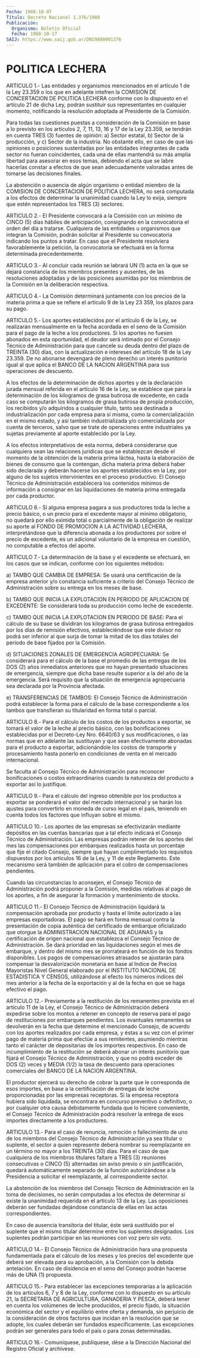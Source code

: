 ```yaml
---
Fecha: 1988-10-07
Título: Decreto Nacional 1.376/1988
Publicación:
  Organismo: Boletín Oficial
  Fecha: 1988-10-17
SAIJ: https://www.saij.gob.ar/DN19880001376
---
```

# POLITICA LECHERA

<a id="1"></a>
ARTICULO  1.-  Las  entidades  y  organismos mencionados en el artículo  1  de  la Ley 23.359 o los que en  adelante  intefren  la COMISION  DE CONCERTACION  DE  POLITICA  LECHERA  conforme  con  lo dispuesto en  el  artículo  21  de  dicha Ley, podrán sustituir sus representantes  en  cualquier momento,  notificando  la  resolución adoptada al Presidente de la Comisión.

Para todas las cuestiones  puestas  a  consideración de la Comisión en base a lo previsto en los artículos 2,  7, 11, 13, 16 y 17 de la Ley 23.359, se tendrán en cuenta TRES (3) fuentes  de  opinión:  a) Sector  estatal,  b)  Sector  de  la  producción, y c) Sector de la industria.  No  obstante  ello,  en caso de  que  las  opiniones  o posiciones  sustentadas  por  las  entidades  integrantes  de  cada sector no fueran coincidentes, cada  una  de ellas mantendrá su más amplia libertad para asesorar en esos temas,  debiendo  el acta que se  labre  hacerlas  constar  a  efectos  de que sean adecuadamente valoradas antes de tomarse las decisiones finales.

La abstención o ausencia de algún organismo  o  entidad  miembro de la  COMISION DE CONCERTACION DE POLITICA LECHERA, no será computada a los  efectos  de determinar la unanimidad cuando la Ley lo exija, siempre que estén representados los TRES (3) sectores.

<a id="2"></a>
ARTICULO  2.-  El  Presidente  convocará  a la Comisión con un mínimo  de CINCO (5) días hábiles de anticipación,  consignando  en la convocatoria  el  orden  del  día  a tratarse. Cualquiera de las entidades u organismos que integran la  Comisión,  podrán solicitar al  Presidente  su convocatoria indicando los puntos a  tratar.  En caso que el Presidente  resolviera  favorablemente  la petición, la convocatoria  se efectuará en la forma determinada precedentemente.

<a id="3"></a>
ARTICULO 3.- Al concluir cada reunión se labrará UN (1) acta en la que  se  dejará constancia de los miembros presentes y ausentes, de las resoluciones  adoptadas y de las posiciones asumidas por los miembros de la Comisión en la deliberación respectiva.

<a id="4"></a>
ARTICULO 4.- La Comisión determinará juntamente con los precios de la  materia  prima  a  que se refiere el artículo 9 de la Ley 23 359, los plazos para su pago.

<a id="5"></a>
ARTICULO  5.- Los aportes establecidos por el artículo 6 de la Ley, se realizarán  mensualmente en la fecha acordada en el seno de la Comisión para el pago  de  la  leche  a  los productores. Si los aportes  no  fuesen abonados en esta oportunidad,  el  deudor  será intimado por el  Consejo Técnico de Administración para que cancele su deuda dentro del plazo de TREINTA (30) días, con la actualización e intereses  del  artículo 18 de la Ley 23.359. De no abonarse devengará de pleno derecho  un  interés punitorio igual al que aplica el BANCO DE LA NACION ARGENTINA  para sus operaciones de descuento.

A  los  efectos  de  la  determinación de dichos aportes  y  de  la declaración jurada mensual  referida  en  el artículo 16 de la Ley, se establece que para la determinación de los  kilogramos  de grasa butirosa  de  excedente,  en cada caso se computarán los kilogramos de  grasa  butirosa  de  propia    producción,  los  recibidos  y/o adquiridos a cualquier título, tanto sea destinada a industrialización  por  cada  empresa  para    sí  misma,  como  la comercialización en el mismo estado, y así también  industrializada y/o comercializada por cuenta de terceros, salvo que  se  trate  de operaciones  entre  industriales  ya  sujetas previamente al aporte establecido por la Ley.

A  los efectos interpretativos de esta norma,  deberá  considerarse que  cualquiera  sean  las  relaciones jurídicas que se establezcan desde el momento de la obtención  de la materia prima láctea, hasta la  elaboración  de  bienes  de consumo  que  la  contengan,  dicha materia prima deberá haber sido  declarada  y  deberán  hacerse los aportes   establecidos  en  la  Ley,  por  alguno  de  los  sujetos intervinientes  en  el  proceso  productivo.  El Consejo Técnico de Administración establecerá los contenidos mínimos  de información a consignar en las liquidaciones de materia prima entregada  por cada productor.

<a id="6"></a>
ARTICULO 6.- Si alguna empresa pagara a sus productores toda la leche  a  precio  básico,  o  un  precio para el excedente mayor al mínimo obligatorio, no quedará por ello eximida total o parcialmente de la obligación de realizar  su  aporte  al  FONDO DE PROMOCION    A    LA  ACTIVIDAD  LECHERA,  interpretándose  que  la diferencia abonada  a  los  productores  por  sobre  el  precio  de excedente,  es  un  adicional voluntario de la empresa en cuestión, no computable a efectos del aporte.

<a id="7"></a>
ARTICULO  7.-  La  determinación  de la base y el excedente se efectuará,  en  los  casos  que  se  indican,    conforme  con  los siguientes métodos:

a)  TAMBO QUE CAMBIA DE EMPRESA: Se usará una certificación  de  la empresa  anterior  y/o constancia suficiente a criterio del Consejo Técnico  de  Administración  sobre  su  entrega  en  los  meses  de base.

b) TAMBO QUE INICIA  LA  EXPLOTACION  EN  PERIODO  DE APLICACION DE EXCEDENTE:  Se  considerará  toda  su  producción  como  leche   de excedente.

c)  TAMBO  QUE  INICIA  LA  EXPLOTACION EN PERIODO DE BASE: Para el cálculo de su base se dividirán  los  kilogramos  de grasa butirosa entregados por los días de remisión efectivos, estableciéndose  que este  divisor  no podrá ser inferior al que surja de tomar la mitad de los días totales  del  período  de base fijados por la Comisión.

d) SITUACIONES ZONALES DE EMERGENCIA  AGROPECUARIA:  Se considerará para el cálculo de la base el promedio de las entregas  de  los DOS (2)  años inmediatos anteriores que no hayan presentado situaciones de emergencia,  siempre  que  dicha  base resulte superior a la del año  de  la  emergencia.  Será  requisito  que    la  situación  de emergencia  agropecuaria  sea declarada por la Provincia  afectada.

e) TRANSFERENCIAS DE TAMBOS:  El  Consejo Técnico de Administración podrá establecer la forma para el cálculo de la base correspondiente  a  los tambos que transfieran  su  titularidad  en forma total o parcial.

<a id="8"></a>
ARTICULO  8.- Para el cálculo de los costos de los productos a exportar, se tomará  el valor de la leche al precio básico, con las bonificaciones establecidas  por  el Decreto-Ley Nro. 6640/63 y sus modificaciones, o las normas que en  adelante  las sustituyan y que sean    efectivamente    abonadas  para  el  producto  a  exportar, adicionándole  los  costos  de  transporte  y  procesamiento  hasta ponerlo en condiciones de venta  en  el mercado internacional.

Se  faculta  al  Consejo Técnico de Administración  para  reconocer bonificaciones o costos  extraordinarios  cuando  la naturaleza del producto a exportar así lo justifique.

<a id="9"></a>
ARTICULO  9.-  Para  el  cálculo del ingreso obtenible por los productos a exportar se ponderará el valor del mercado internacional y se harán los ajustes  para convertirlo en moneda de curso legal en el país, teniendo en cuenta  todos  los factores que influyan sobre el mismo.

<a id="10"></a>
ARTICULO  10.-  Los  aportes  de las empresas se efectivizarán mediante  depósitos  en  las cuentas bancarias  que  a  tal  efecto indicará el Consejo Técnico  de Administración. Las empresas podrán retener de los aportes del mes  las  compensaciones  por  embarques realizados hasta un porcentaje que fije el citado Consejo,  siempre que    hayan   cumplimentado  los  requisitos  dispuestos  por  los artículos 16 de  la  Ley,  y 11 de este Reglamento.  Este mecanismo será  también  de  aplicación  para   el  cobro  de  compensaciones pendientes.

Cuando  las  circunstancias lo aconsejen,  el  Consejo  Técnico  de Administración  podrá  proponer a la Comisión, medidas relativas al pago de los aportes, a fin de asegurar la formación y mantenimiento de stocks.

<a id="11"></a>
ARTICULO 11.- El Consejo Técnico de Administración liquidará la compensación  aprobada  por producto y hasta el límite autorizado a las empresas exportadoras.  El pago se hará en forma mensual contra la  presentación de copia auténtica  del  certificado  de  embarque oficializado  que  otorgue  la ADMINISTRACION NACIONAL DE ADUANAS y la  certificación  de origen nacional  que  establezca  el  Consejo Técnico de Administración.  Se  dará prioridad en las liquidaciones según el mes de embarque, y dentro  del mismo mes se prorrateará en función  de  los fondos disponibles. Los  pagos  de  compensaciones atrasados se ajustarán  para compensar la desvalorización monetaria en base al Indice de Precios  Mayoristas  Nivel  General  elaborado por el INSTITUTO NACIONAL DE ESTADISTICA Y CENSOS, utilizándose  al efecto  los  números  índices  del  mes  anterior  a la fecha de la exportación  y  al  de  la fecha en que se haga efectivo  el  pago.

<a id="12"></a>
ARTICULO  12.-  Previamente a la restitución de los remanentes prevista en el artículo  11  de  la  Ley,  el  Consejo  Técnico  de Administración  deberá  expedirse  sobre  los  montos  a retener en concepto  de  reserva  para  el pago de restituciones por embarques pendientes. Los evantuales remanentes  se  devolverán  en  la fecha que  determine  el  mencionado  Consejo, de acuerdo con los aportes realizados por cada empresa, y éstas  a  su  vez con el primer pago de materia prima que efectúe a sus remitentes,  asumiendo  mientras tanto  el carácter de depositarias de los importes respectivos.  En caso de  incumplimiento  de  la  restitución  se  deberá  abonar un interés  punitorio que fijará el Consejo Técnico de Administración, y que no podrá  exceder  de  DOS (2) veces y MEDIA (1/2) la tasa de descuento  para operaciones comerciales  del  BANCO  DE  LA  NACION ARGENTINA.

El productor  ejercerá  su  derecho  de  cobrar  la  parte  que  le corresponda  de  esos  importes,  en  base  a  la  certificación de entregas  de  leche proporcionadas por las empresas receptoras.  Si la empresa receptora  hubiera  sido  liquidada,  se  encontrara  en concurso  preventivo  o  definitivo,  o  por  cualquier  otra causa debidamente fundada que lo hiciere conveniente, el Consejo  Técnico de  Administración  podrá  resolver  la  entrega  de  esos importes directamente a los productores.

<a id="13"></a>
ARTICULO 13.- Para el caso de renuncia, remoción o fallecimiento  de  uno  de  los  miembros  del  Consejo  Técnico de Administración  ya  sea  titular  o  suplente,  el  sector  a quien represente deberá nombrar su reemplazante en un término no mayor  a los  TREINTA  (30)  días.  Para  el  caso  de que cualquiera de los miembros  titulares  faltare  a TRES (3) reuniones  consecutivas  o CINCO (5) alternadas sin aviso  previo o sin justificación, quedará automáticamente  separado  de  la  función    autorizándose   a  la Presidencia    a  solicitar  el  reemplazante,  al  correspondiente sector.

La abstención de los miembros del Consejo Técnico de Administración en  la toma de decisiones, no serán computadas a los efectos de determinar  si  existe  la  unanimidad  requerida  en el artículo  13  de  la  Ley.  Las  oposiciones  deberán  ser fundadas dejándose  constancia de ellas en las actas correspondientes.

En caso de ausencia  transitoria  del titular, éste será sustituído por el suplente que el mismo titular  determine entre los suplentes designados. Los suplentes podrán participar  en  las  reuniones con voz pero sin voto.

<a id="14"></a>
ARTICULO  14.-  El  Consejo Técnico de Administración hara una propuesta fundamentada para  el  cálculo de los meses y los precios del  excedente que deberá ser elevada  para  su  aprobación,  a  la Comisión  con  la  debida  antelación.  En caso de disidencia en el seno  del  Consejo  podrán  hacerse  más  de  UNA   (1)  propuesta.

<a id="15"></a>
ARTICULO 15.- Para establecer las excepciones temporarias a la aplicación  de  los  artículos  6, 7 y 8 de la Ley, conforme con lo dispuesto  en  su  artículo  21,  la  SECRETARIA   DE  AGRICULTURA, GANADERIA  Y PESCA, deberá tener en cuenta los volúmenes  de  leche producidos,  el  precio fijado, la situación económica del sector y el  equilibrio  entre   oferta  y  demanda,  sin  perjuicio  de  la consideración de otros factores  que  incidan  en la resolución que se  adopte,  los  cuales deberán ser fundados específicamente.  Las excepciones podrán  ser  generales  para  todo el país o para zonas determinadas.

<a id="16"></a>
ARTICULO  16.-  Comuníquese,  publíquese,  dése a la Dirección Nacional del Registro Oficial y archívese.